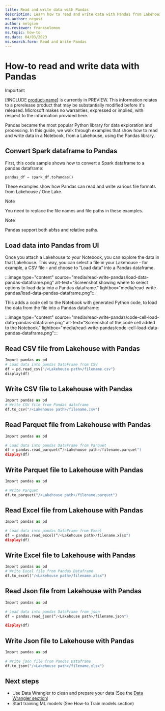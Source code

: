 ```yaml
---
title: Read and write data with Pandas
description: Learn how to read and write data with Pandas from Lakehouse.
ms.author: negust
author: nelgson
ms.reviewer: franksolomon
ms.topic: how-to
ms.date: 04/03/2023
ms.search.form: Read and Write Pandas
---
```


# How-to read and write data with Pandas

> [!IMPORTANT]
> [!INCLUDE [product-name](../includes/product-name.md)] is currently in PREVIEW. This information relates to a prerelease product that may be substantially modified before it's released. Microsoft makes no warranties, expressed or implied, with respect to the information provided here.

Pandas became the most popular Python library for data exploration and processing. In this guide, we walk through examples that show how to read and write data in a Notebook, from a Lakehouse, using the Pandas library.

## Convert Spark dataframe to Pandas

First, this code sample shows how to convert a Spark dataframe to a pandas dataframe:

```Python
pandas_df = spark_df.toPandas() 
```

These examples show how Pandas can read and write various file formats from Lakehouse / One Lake.

> [!NOTE]
> You need to replace the file names and file paths in these examples.

> [!NOTE]
> Pandas support both abfss and relative paths.  

## Load data into Pandas from UI

Once you attach a Lakehouse to your Notebook, you can explore the data in that Lakehouse. This way, you can select a file in your Lakehouse - for example, a CSV file - and choose to “Load data” into a Pandas dataframe.

:::image type="content" source="media/read-write-pandas/load-data-pandas-dataframe.png" alt-text="Screenshot showing where to select options to load data into a Pandas dataframe." lightbox="media/read-write-pandas/load-data-pandas-dataframe.png":::

This adds a code cell to the Notebook with generated Python code, to load the data from the file into a Pandas dataframe:

:::image type="content" source="media/read-write-pandas/code-cell-load-data-pandas-dataframe.png" alt-text="Screenshot of the code cell added to the Notebook." lightbox="media/read-write-pandas/code-cell-load-data-pandas-dataframe.png":::

## Read CSV file from Lakehouse with Pandas

```Python
Import pandas as pd 
# Load data into pandas DataFrame from CSV 
df = pd.read_csv("/<Lakehouse path>/filename.csv") 
display(df) 
```

## Write CSV file to Lakehouse with Pandas

```Python
Import pandas as pd 
# Write CSV file from Pandas dataframe 
df.to_csv("/<Lakehouse path>/filename.csv") 
```

## Read Parquet file from Lakehouse with Pandas

```Python
Import pandas as pd 
 
# Load data into pandas DataFrame from Parquet 
df = pandas.read_parquet(“/<Lakehouse path>/filename.parquet") 
display(df) 
```

## Write Parquet file to Lakehouse with Pandas

```Python
Import pandas as pd 
 
# Write Parquet 
df.to_parquet("/<Lakehouse path>/filename.parquet") 
```

## Read Excel file from Lakehouse with Pandas

```Python
Import pandas as pd 
 
# Load data into pandas DataFrame from Excel 
df = pandas.read_excel(“/<Lakehouse path>/filename.xlsx") 
display(df) 
```

## Write Excel file to Lakehouse with Pandas

```Python
Import pandas as pd 
# Write Excel file from Pandas Dataframe  
df.to_excel("/<Lakehouse path>/filename.xlsx") 
```

## Read Json file from Lakehouse with Pandas

```Python
Import pandas as pd 
 
# Load data into pandas DataFrame from json 
df = pandas.read_json(“/<Lakehouse path>/filename.json") 
 
display(df) 
```

## Write Json file to Lakehouse with Pandas

```Python
Import pandas as pd 
 
# Write json file from Pandas Dataframe  
df.to_json("/<Lakehouse path>/filename.xlsx") 
```

## Next steps

- Use Data Wrangler to clean and prepare your data (See the [Data Wrangler section](data-wrangler.md))
- Start training ML models (See How-to Train models section)
